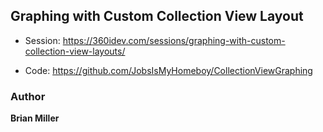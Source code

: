 ## Graphing with Custom Collection View Layout

* Session: https://360idev.com/sessions/graphing-with-custom-collection-view-layouts/

* Code: https://github.com/JobsIsMyHomeboy/CollectionViewGraphing

### Author

**Brian Miller**
